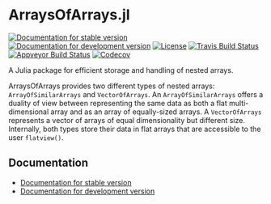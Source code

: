 # ArraysOfArrays.jl

[![Documentation for stable version](https://img.shields.io/badge/docs-stable-blue.svg)](https://oschulz.github.io/ArraysOfArrays.jl/stable)
[![Documentation for development version](https://img.shields.io/badge/docs-dev-blue.svg)](https://oschulz.github.io/ArraysOfArrays.jl/dev)
[![License](http://img.shields.io/badge/license-MIT-brightgreen.svg?style=flat)](LICENSE.md)
[![Travis Build Status](https://travis-ci.com/oschulz/ArraysOfArrays.jl.svg?branch=master)](https://travis-ci.com/oschulz/ArraysOfArrays.jl)
[![Appveyor Build Status](https://ci.appveyor.com/api/projects/status/github/oschulz/ArraysOfArrays.jl?branch=master&svg=true)](https://ci.appveyor.com/project/oschulz/ArraysOfArrays-jl)
[![Codecov](https://codecov.io/gh/oschulz/ArraysOfArrays.jl/branch/master/graph/badge.svg)](https://codecov.io/gh/oschulz/ArraysOfArrays.jl)


A Julia package for efficient storage and handling of nested arrays.

ArraysOfArrays provides two different types of nested arrays: `ArrayOfSimilarArrays` and `VectorOfArrays`.
An `ArrayOfSimilarArrays` offers a duality of view between representing the same data as both a flat multi-dimensional array and as an array of equally-sized arrays. A `VectorOfArrays` represents a vector of arrays of equal dimensionality but different size. Internally, both types store their data in flat arrays that are accessible to the user `flatview()`.

## Documentation

* [Documentation for stable version](https://oschulz.github.io/ArraysOfArrays.jl/stable)
* [Documentation for development version](https://oschulz.github.io/ArraysOfArrays.jl/dev)
